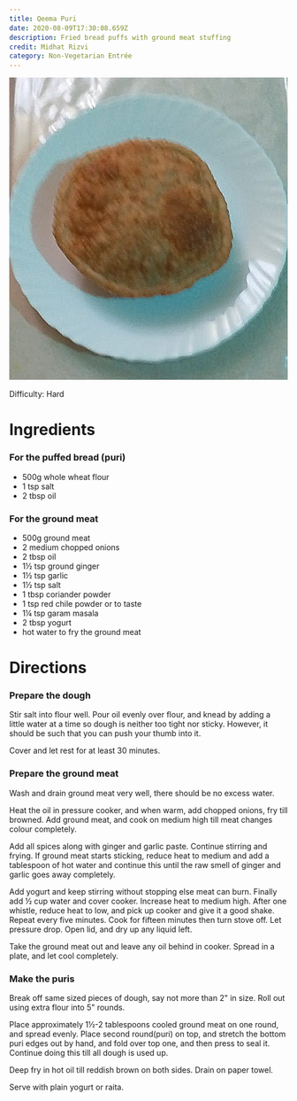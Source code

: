 ```yaml
---
title: Qeema Puri
date: 2020-08-09T17:30:08.659Z
description: Fried bread puffs with ground meat stuffing
credit: Midhat Rizvi
category: Non-Vegetarian Entrée
---
```

![puri](puri.jpeg)

Difficulty: Hard

# Ingredients

### For the puffed bread (puri)
* 500g whole wheat flour
* 1 tsp salt
* 2 tbsp oil

### For the ground meat
* 500g ground meat
* 2 medium chopped onions
* 2 tbsp oil
* 1½ tsp ground ginger
* 1½ tsp garlic
* 1½ tsp salt
* 1 tbsp coriander powder
* 1 tsp red chile powder or to taste
* 1¼ tsp garam masala
* 2 tbsp yogurt
* hot water to fry the ground meat

# Directions

### Prepare the dough
Stir salt into flour well. Pour oil evenly over flour, and knead by adding a little water at a time so dough is neither too tight nor sticky. However, it should be such that you can push your thumb into it.

Cover and let rest for at least 30 minutes.

### Prepare the ground meat
Wash and drain ground meat very well, there should be no excess water.

Heat the oil in pressure cooker, and when warm, add chopped onions, fry till browned. Add ground meat, and cook on medium high till meat changes colour completely.

Add all spices along with ginger and garlic paste. Continue stirring and frying. If ground meat starts sticking, reduce heat to medium and add a tablespoon of hot water and continue this until the raw smell of ginger and garlic goes away completely.

Add yogurt and keep stirring without stopping else meat can burn. Finally add ½ cup water and cover cooker. Increase heat to medium high. After one whistle, reduce heat to low, and pick up cooker and give it a good shake. Repeat every five minutes. Cook for fifteen minutes then turn stove off. Let pressure drop. Open lid, and dry up any liquid left.

Take the ground meat out and leave any oil behind in cooker. Spread in a plate, and let cool completely.

### Make the puris
Break off same sized pieces of dough, say not more than 2" in size. Roll out using extra flour into 5" rounds.

Place approximately 1½-2 tablespoons cooled ground meat on one round, and spread evenly. Place second round(puri) on top, and stretch the bottom puri edges out by hand, and fold over top one, and then press to seal it. Continue doing this till all dough is used up.

Deep fry in hot oil till reddish brown on both sides. Drain on paper towel.

Serve with plain yogurt or raita.

